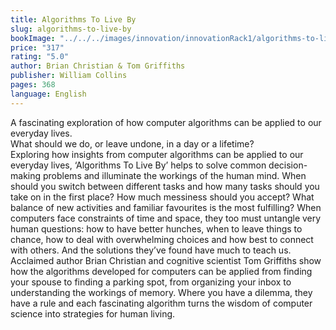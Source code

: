 ```yaml
---
title: Algorithms To Live By
slug: algorithms-to-live-by
bookImage: "../../../images/innovation/innovationRack1/algorithms-to-live-by.jpg"
price: "317"
rating: "5.0"
author: Brian Christian & Tom Griffiths
publisher: William Collins
pages: 368
language: English
---
```


A fascinating exploration of how computer algorithms can be applied to our everyday lives.
<br/>
What should we do, or leave undone, in a day or a lifetime?
<br/>
Exploring how insights from computer algorithms can be applied to our everyday lives, ‘Algorithms To Live By’ helps to solve common decision-making problems and illuminate the workings of the human mind. When should you switch between different tasks and how many tasks should you take on in the first place? How much messiness should you accept? What balance of new activities and familiar favourites is the most fulfilling? When computers face constraints of time and space, they too must untangle very human questions: how to have better hunches, when to leave things to chance, how to deal with overwhelming choices and how best to connect with others. And the solutions they’ve found have much to teach us.
<br/>
Acclaimed author Brian Christian and cognitive scientist Tom Griffiths show how the algorithms developed for computers can be applied from finding your spouse to finding a parking spot, from organizing your inbox to understanding the workings of memory. Where you have a dilemma, they have a rule and each fascinating algorithm turns the wisdom of computer science into strategies for human living.
<br/>
<br/>